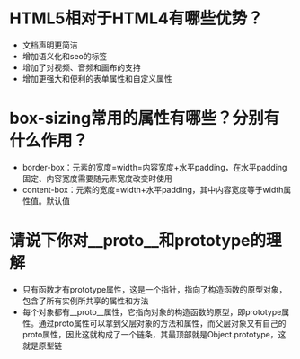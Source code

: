 # HTML5相对于HTML4有哪些优势？

- 文档声明更简洁
- 增加语义化和seo的标签
- 增加了对视频、音频和画布的支持
- 增加更强大和便利的表单属性和自定义属性

# box-sizing常用的属性有哪些？分别有什么作用？

- border-box：元素的宽度=width=内容宽度+水平padding，在水平padding固定、内容宽度需要随元素宽度改变时使用
- content-box：元素的宽度=width+水平padding，其中内容宽度等于width属性值。默认值

# 请说下你对__proto__和prototype的理解

- 只有函数才有prototype属性，这是一个指针，指向了构造函数的原型对象，包含了所有实例所共享的属性和方法
- 每个对象都有__proto__属性，它指向对象的构造函数的原型，即prototype属性。通过proto属性可以拿到父层对象的方法和属性，而父层对象又有自己的proto属性，因此这就构成了一个链条，其最顶部就是Object.prototype，这就是原型链
